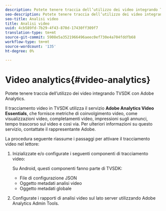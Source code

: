 ```yaml
---
description: Potete tenere traccia dell’utilizzo dei video integrando TVSDK con  Adobe Analytics.
seo-description: Potete tenere traccia dell’utilizzo dei video integrando TVSDK con  Adobe Analytics.
seo-title: Analisi video
title: Analisi video
uuid: 4cb589fd-7b29-4f43-870d-17430ff309f7
translation-type: tm+mt
source-git-commit: 5908e5a3521966496aeec0ef730e4a704fddfb68
workflow-type: tm+mt
source-wordcount: '135'
ht-degree: 0%

---
```



# Video analytics{#video-analytics}

Potete tenere traccia dell’utilizzo dei video integrando TVSDK con  Adobe Analytics.

Il tracciamento video in TVSDK utilizza il servizio **Adobe Analytics Video Essentials**, che fornisce metriche di coinvolgimento video, come visualizzazioni video, completamenti video, impressioni sugli annunci, tempo trascorso sul video e così via. Per ulteriori informazioni su questo servizio, contattate il rappresentante  Adobe.

La procedura seguente riassume i passaggi per attivare il tracciamento video nel lettore:

1. Inizializzate e/o configurate i seguenti componenti di tracciamento video:

   Su Android, questi componenti fanno parte di TVSDK:

   * File di configurazione JSON
   * Oggetto metadati analisi video
   * Oggetto metadati globale

1. Configurate i rapporti di analisi video sul lato server utilizzando  Adobe Analytics Admin Tools.

